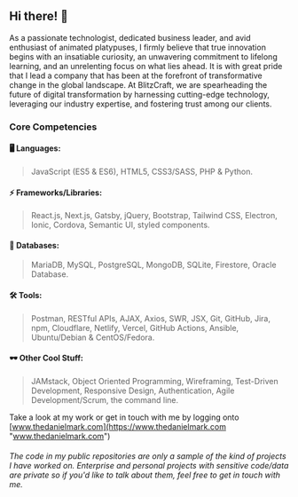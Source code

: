 ## Hi there! 👋

As a passionate technologist, dedicated business leader, and avid enthusiast of animated platypuses, I firmly believe that true innovation begins with an insatiable curiosity, an unwavering commitment to lifelong learning, and an unrelenting focus on what lies ahead. It is with great pride that I lead a company that has been at the forefront of transformative change in the global landscape. At BlitzCraft, we are spearheading the future of digital transformation by harnessing cutting-edge technology, leveraging our industry expertise, and fostering trust among our clients.

<!--I am consistently the go-to person for all the companies I've worked at to solve complex problems and deliver results that exceed expectations. I have spearheaded the development lifecycle of multiple commercially successful apps, from market research and ideation to technical architecting, development, to marketing strategy and release. Managed large, cross-functional teams to ensure the delivery of high-quality products that meet customer needs. I use advanced data science and statistical techniques to develop insightful reports, which have helped businesses make informed decisions and achieve their commercial goals.-->

<!-- As an IT expert with a proven track record of success, I have a talent for solving complex problems and delivering results that exceed expectations. I have overseen the development lifecycle of several apps, from market research and ideation to technical architecting, development, marketing strategy and release, ensuring the delivery of high-quality products that meet customer needs. By analyzing data using statistical techniques and developing insightful reports, I have helped businesses make data-driven decisions and achieve their commercial goals. -->

<!-- I&apos;m a software engineer with over 4 years of professional experience plus another 5 years of tinkering with code and trying to build something cool (ergo projects that I hope no one will ever see again xD). I focus on Enterprise Systems, Cloud Computing and Highly Scalable Web Applications. Some of my previous stints include [MixSpace Cloud](https://mixspace.xyz), [Pattarai](https://pattarai.in) and [Stratforge](https://stratforge.com). I currently run NFTconomy - a deep-tech data analytics start-up based out of Chennai, India. -->

<!-- Oh and I also own an internet company called [MixSpace Internet Services](https://mixspace.io) which I founded back in December 2019 and help run a technical club named [Pattarai](http://pattarai.in "www.pattarai.in") in college. -->

### Core Competencies
#### 🖥️ Languages:
>JavaScript (ES5 & ES6), HTML5, CSS3/SASS, PHP & Python.

#### ⚡ Frameworks/Libraries:
> React.js, Next.js, Gatsby, jQuery, Bootstrap, Tailwind CSS, Electron, Ionic, Cordova, Semantic UI, styled components.

#### 💾 Databases:
>MariaDB, MySQL, PostgreSQL, MongoDB, SQLite, Firestore, Oracle Database.

#### 🛠️ Tools:
>Postman, RESTful APIs, AJAX, Axios, SWR, JSX, Git, GitHub, Jira, npm, Cloudflare, Netlify, Vercel, GitHub Actions, Ansible, Ubuntu/Debian & CentOS/Fedora.

#### 🕶️ Other Cool Stuff:
>JAMstack, Object Oriented Programming, Wireframing, Test-Driven Development, Responsive Design, Authentication, Agile Development/Scrum, the command line.

Take a look at my work or get in touch with me by logging onto [www.thedanielmark.com](https://www.thedanielmark.com "www.thedanielmark.com")

###### The code in my public repositories are only a sample of the kind of projects I have worked on. Enterprise and personal projects with sensitive code/data are private so if you'd like to talk about them, feel free to get in touch with me.
